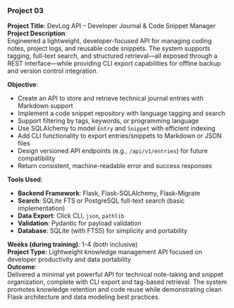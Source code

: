 
### **Project 03**  
**Project Title**: DevLog API – Developer Journal & Code Snippet Manager  
**Project Description**:  
Engineered a lightweight, developer-focused API for managing coding notes, project logs, and reusable code snippets. The system supports tagging, full-text search, and structured retrieval—all exposed through a REST interface—while providing CLI export capabilities for offline backup and version control integration.

**Objective**:  
- Create an API to store and retrieve technical journal entries with Markdown support  
- Implement a code snippet repository with language tagging and search  
- Support filtering by tags, keywords, or programming language  
- Use SQLAlchemy to model `Entry` and `Snippet` with efficient indexing  
- Add CLI functionality to export entries/snippets to Markdown or JSON files  
- Design versioned API endpoints (e.g., `/api/v1/entries`) for future compatibility  
- Return consistent, machine-readable error and success responses  

**Tools Used**:  
- **Backend Framework**: Flask, Flask-SQLAlchemy, Flask-Migrate  
- **Search**: SQLite FTS or PostgreSQL full-text search (basic implementation)  
- **Data Export**: Click CLI, `json`, `pathlib`  
- **Validation**: Pydantic for payload validation  
- **Database**: SQLite (with FTS5) for simplicity and portability  

**Weeks (during training)**: 1-4 (both inclusive)  
**Project Type**: Lightweight knowledge management API focused on developer productivity and data portability  
**Outcome**:  
Delivered a minimal yet powerful API for technical note-taking and snippet organization, complete with CLI export and tag-based retrieval. The system promotes knowledge retention and code reuse while demonstrating clean Flask architecture and data modeling best practices.
